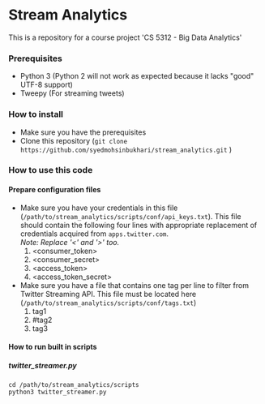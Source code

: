 # Stream Analytics
This is a repository for a course project 'CS 5312 - Big Data Analytics'

### Prerequisites
- Python 3 (Python 2 will not work as expected because it lacks "good" UTF-8 support)
- Tweepy (For streaming tweets)

### How to install
- Make sure you have the prerequisites
- Clone this repository (`git clone https://github.com/syedmohsinbukhari/stream_analytics.git` )

### How to use this code
#### Prepare configuration files
- Make sure you have your credentials in this file (`/path/to/stream_analytics/scripts/conf/api_keys.txt`). This file should contain the following four lines with appropriate replacement of credentials acquired from `apps.twitter.com`.<br/>*Note: Replace '<' and '>' too.*
    1. \<consumer_token\>
    2. \<consumer_secret\>
    3. \<access_token\>
    4. \<access_token_secret\>
- Make sure you have a file that contains one tag per line to filter from Twitter Streaming API. This file must be located here (`/path/to/stream_analytics/scripts/conf/tags.txt`)
    1. tag1
    2. \#tag2
    3. tag3

#### How to run built in scripts
##### twitter_streamer.py

```shell
cd /path/to/stream_analytics/scripts
python3 twitter_streamer.py
```
